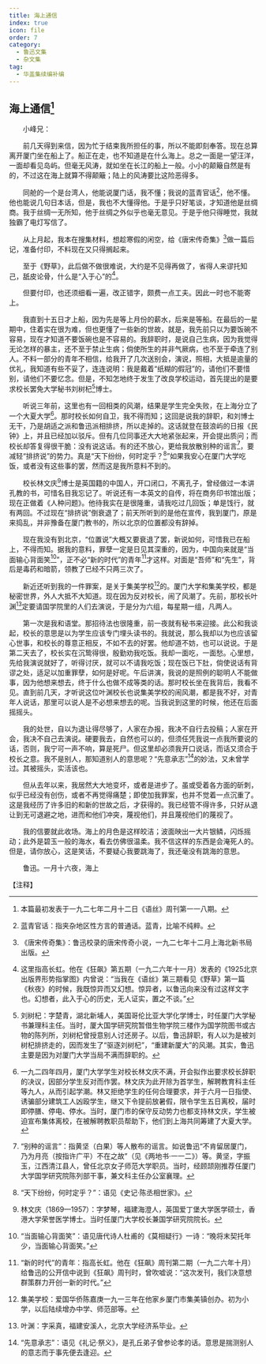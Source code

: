 ```yaml
---
title: 海上通信
index: true
icon: file
order: 7
category:
  - 鲁迅文集
  - 杂文集
tag:  
  - 华盖集续编补编
---
```


## 海上通信[^①]

　　小峰兄：

　　前几天得到来信，因为忙于结束我所担任的事，所以不能即刻奉答。现在总算离开厦门坐在船上了。船正在走，也不知道是在什么海上。总之一面是一望汪洋，一面却看见岛屿。但毫无风涛，就如坐在长江的船上一般。小小的颠簸自然是有的，不过这在海上就算不得颠簸；陆上的风涛要比这险恶得多。

　　同舱的一个是台湾人，他能说厦门话，我不懂；我说的蓝青官话[^②]，他不懂。他也能说几句日本话，但是，我也不大懂得他。于是乎只好笔谈，才知道他是丝绸商。我于丝绸一无所知，他于丝绸之外似乎也毫无意见。于是乎他只得睡觉，我就独霸了电灯写信了。

　　从上月起，我本在搜集材料，想趁寒假的闲空，给《唐宋传奇集》[^③]做一篇后记，准备付印，不料现在又只得搁起来。

　　至于《野草》，此后做不做很难说，大约是不见得再做了，省得人来谬托知己，舐皮论骨，什么是“入于心”的[^④]。

　　但要付印，也还须细看一遍，改正错字，颇费一点工夫。因此一时也不能寄上。

　　我直到十五日才上船，因为先是等上月份的薪水，后来是等船。在最后的一星期中，住着实在很为难，但也更懂了一些新的世故，就是，我先前只以为要饭碗不容易，现在才知道不要饭碗也是不容易的。我辞职时，是说自己生病，因为我觉得无论怎样的暴主，还不至于禁止生病；倘使所生的并非气厥病，也不至于牵连了别人。不料一部分的青年不相信，给我开了几次送别会，演说，照相，大抵是逾量的优礼，我知道有些不妥了，连连说明：我是戴着“纸糊的假冠”的，请他们不要惜别，请他们不要忆念。但是，不知怎地终于发生了改良学校运动，首先提出的是要求校长罢免大学秘书刘树杞[^⑤]博士。

　　听说三年前，这里也有一回相类的风潮，结果是学生完全失败，在上海分立了一个大夏大学[^⑥]。那时校长如何自卫，我不得而知；这回是说我的辞职，和刘博士无干，乃是胡适之派和鲁迅派相排挤，所以走掉的。这话就登在鼓浪屿的日报《民钟》上，并且已经加以驳斥。但有几位同事还大大地紧张起来，开会提出质问；而校长却答复得很干脆：没有说这话。有的还不放心，更给我放散别种的谣言[^⑦]，要减轻“排挤说”的势力。真是“天下纷纷，何时定乎？[^⑧]”如果我安心在厦门大学吃饭，或者没有这些事的罢，然而这是我所意料不到的。

　　校长林文庆[^⑨]博士是英国籍的中国人，开口闭口，不离孔子，曾经做过一本讲孔教的书，可惜名目我忘记了。听说还有一本英文的自传，将在商务印书馆出版；现在正做着《人种问题》。他待我实在是很隆重，请我吃过几回饭；单是饯行，就有两回。不过现在“排挤说”倒衰退了；前天所听到的是他在宣传，我到厦门，原是来捣乱，并非豫备在厦门教书的，所以北京的位置都没有辞掉。

　　现在我没有到北京，“位置说”大概又要衰退了罢，新说如何，可惜我已在船上，不得而知。据我的意料，罪孽一定是日见其深重的，因为，中国向来就是“当面输心背面笑[^⑩]”，正不必“新的时代”的青年[^⑾]才这样。对面是“吾师”和“先生”，背后是毒药和暗箭，领教了已经不只两三次了。

　　新近还听到我的一件罪案，是关于集美学校[^⑿]的。厦门大学和集美学校，都是秘密世界，外人大抵不大知道。现在因为反对校长，闹了风潮了。先前，那校长叶渊[^⒀]定要请国学院里的人们去演说，于是分为六组，每星期一组，凡两人。

　　第一次是我和语堂。那招待法也很隆重，前一夜就有秘书来迎接。此公和我谈起，校长的意思是以为学生应该专门埋头读书的。我就说，那么我却以为也应该留心世事，和校长的尊意正相反，不如不去的好罢。他却道不妨，也可以说说。于是第二天去了，校长实在沉鸷得很，殷勤劝我吃饭。我却一面吃，一面愁。心里想，先给我演说就好了，听得讨厌，就可以不请我吃饭；现在饭已下肚，倘使说话有背谬之处，适足以加重罪孽，如何是好呢。午后讲演，我说的是照例的聪明人不能做事，因为他想来想去，终于什么也做不成等类的话。那时校长坐在我背后，我看不见。直到前几天，才听说这位叶渊校长也说集美学校的闹风潮，都是我不好，对青年人说话，那里可以说人是不必想来想去的呢。当我说到这里的时候，他还在后面摇摇头。

　　我的处世，自以为退让得尽够了，人家在办报，我决不自行去投稿；人家在开会，我决不自己去演说。硬要我去，自然也可以的，但须任凭我说一点我所要说的话，否则，我宁可一声不响，算是死尸。但这里却必须我开口说话，而话又须合于校长之意。我不是别人，那知道别人的意思呢？“先意承志”[^⒁]的妙法，又未曾学过。其被摇头，实活该也。

　　但从去年以来，我居然大大地变坏，或者是进步了。虽或受着各方面的斫刺，似乎已经没有创伤，或者不再觉得痛楚；即使加我罪案，也并不觉着一点沉重了。这是我经历了许多旧的和新的世故之后，才获得的。我已经管不得许多，只好从退让到无可退避之地，进而和他们冲突，蔑视他们，并且蔑视他们的蔑视了。

　　我的信要就此收场。海上的月色是这样皎洁；波面映出一大片银鳞，闪烁摇动；此外是碧玉一般的海水，看去仿佛很温柔。我不信这样的东西是会淹死人的。但是，请你放心，这是笑话，不要疑心我要跳海了，我还毫没有跳海的意思。

　　鲁迅。一月十六夜，海上

【注释】

[^①]:本篇最初发表于一九二七年二月十二日《语丝》周刊第一一八期。

[^②]:蓝青官话：指夹杂地区性方言的普通话。蓝青，比喻不纯粹。

[^③]:《唐宋传奇集》：鲁迅校录的唐宋传奇小说，一九二七年十二月上海北新书局出版。

[^④]:这里指高长虹。他在《狂飙》第五期（一九二六年十一月）发表的《1925北京出版界形势指掌图》内曾说：“当我在《语丝》第三期看见《野草》第一篇《秋夜》的时候，我既惊异而又幻想。惊异者，以鲁迅向来没有过这样文字也。幻想者，此入于心的历史，无人证实，置之不谈。”

[^⑤]:刘树杞：字楚青，湖北新埔人，美国哥伦比亚大学化学博士，时任厦门大学秘书兼理科主任。当时，厦大国学研究院暂借生物学院三楼作为国学院图书或古物的陈列所，刘树杞曾授意别人讨还房子。以后，鲁迅辞职，有人以为是被刘树杞排挤走的，因而发生了“驱逐刘树杞”，“重建新厦大”的风潮。其实，鲁迅主要是因为对厦门大学当局不满而辞职的。

[^⑥]:一九二四年四月，厦门大学学生对校长林文庆不满，开会拟作出要求校长辞职的决议，因部分学生反对而作罢。林文庆为此开除为首学生，解聘教育科主任等九人，从而引起学潮。林又拒绝学生的任何合理要求，并于六月一日指使、诱骗部分建筑工人凶殴学生，继又下令提前放暑假，限令学生五日离校，届时即停膳、停电、停水。当时，厦门市的保守反动势力也都支持林文庆，学生被迫宣布集体离校，在被解聘教职员帮助下，他们到上海共同筹建了大夏大学。

[^⑦]:“别种的谣言”：指黄坚（白果）等人散布的谣言。如说鲁迅“不肯留居厦门，乃为月亮（按指许广平）不在之故”（见《两地书·一一二》）等。黄坚，字振玉，江西清江县人，曾任北京女子师范大学职员。当时，经顾颉刚推荐任厦门大学国学研究院陈列部干事，兼文科主任办公室襄理。

[^⑧]:“天下纷纷，何时定乎？”：语见《史记·陈丞相世家》。

[^⑨]:林文庆（1869—1957）：字梦琴，福建海澄人，英国爱丁堡大学医学硕士，香港大学荣誉医学博士。当时任厦门大学校长兼国学研究院院长。

[^⑩]:“当面输心背面笑”：语见唐代诗人杜甫的《莫相疑行》一诗：“晚将末契托年少，当面输心背面笑。”

[^⑾]:“新的时代”的青年：指高长虹。他在《狂飙》周刊第二期（一九二六年十月）给鲁迅的公开信中说到《狂飙》周刊时，曾吹嘘说：“这次发刊，我们决意想群策群力开创一新的时代。”

[^⑿]:集美学校：爱国华侨陈嘉庚一九一三年在他家乡厦门市集美镇创办。初为小学，以后陆续增办中学、师范部等。

[^⒀]:叶渊：字采真，福建安溪人，北京大学经济系毕业。

[^⒁]:“先意承志”：语见《礼记·祭义》，是孔丘弟子曾参论孝的话。意思是揣测别人的意志而于事先便去逢迎。
